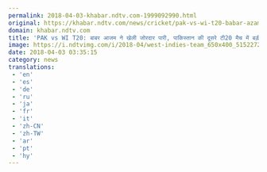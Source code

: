 ```yaml
---
permalink: 2018-04-03-khabar.ndtv.com-1999092990.html
original: https://khabar.ndtv.com/news/cricket/pak-vs-wi-t20-babar-azam-shines-as-pakistan-down-west-indies-to-win-series-1832021
domain: khabar.ndtv.com
title: 'PAK vs WI T20: बाबर आजम ने खेली जोरदार पारी, पाकिस्तान की दूसरे टी20 मैच में बड़ी जीत'
image: https://i.ndtvimg.com/i/2018-04/west-indies-team_650x400_51522725227.jpg
date: 2018-04-03 03:35:15
category: news
translations: 
 - 'en'
 - 'es'
 - 'de'
 - 'ru'
 - 'ja'
 - 'fr'
 - 'it'
 - 'zh-CN'
 - 'zh-TW'
 - 'ar'
 - 'pt'
 - 'hy'
---
```


